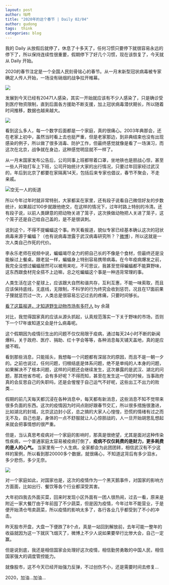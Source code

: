 ```yaml
---
layout: post
author: 咕咚
title: "2020年的这个春节 | Daily 02/04"
author: gudong
tags:  think
categories: blog
---
```


我的 Daily 从放假后就停了，休息了十多天了，任何习惯只要停下就很容易永远的停下了，所以保持连续性很重要，假期停下了好几个习惯，现在该恢复了，今天就从 Daily 开始。

2020的春节注定是一个全国人民刻骨铭心的春节。从一月末新型冠状病毒被专家确定人传人开始，一场没有硝烟的战争拉开帷幕。

![](https://cdn.jsdelivr.net/gh/maoruibin/assets/pic/2020/a64d-intiarp8028649.jpg)

发展到今天已经有20471人感染，其实一开始就应该有不少人感染了，只是确诊受到医疗物资限制，直到后面各方援助不断支援，加上冠状病毒潜伏期长，所以随着时间推移，数据也越来越大。


![](https://cdn.jsdelivr.net/gh/maoruibin/assets/pic/2020/1d329b1-6f3bacda-97-1700ec92848.jpg)

看到这么多人，每一个数字后面都是一个家庭，真的很痛心。2003年典那会，还在老家上初中，虽然当时看上去也挺严重，但是老家那边，到非典结束也没有出现感染的例子，所以做了很多消毒、防护工作，但最终感觉就像是看了一场演习，而这次在北京，战争就在身边，这种感觉明显就不一样了。

从一月末国家发布公告后，公司同事上班都带着口罩，坐地铁也是胆战心惊，甚至一些人开始打车上下班，公司开始统计大家的出行情况，只要过年回家经过武汉的，年后到北京了都要在家隔离14天，包括后来专家也倡议，春节不聚会，不走亲戚。

![空无一人的街道](https://cdn.jsdelivr.net/gh/maoruibin/assets/pic/2020/IMG_20200123_165243.jpg)

所以今年过年时就非常特别，大家都呆在家里，还有段子说看自己微信好友的步数统计，如果超过100步就跟他绝交，在这样的情况下，过年时路上特别的冷清。还有段子说，以前人类肆意的把动物关进了笼子，这次换做动物把人关进了笼子，这个笼子还是自己给自己盖的，是不是很讽刺。

说到这个，不得不提蝙蝠这个事。昨天看报道，貌似专家已经基本确认这次的冠状病毒来源于蝙蝠？（也有说病毒泄露于武汉病毒研究所？？[微博](https://m.weibo.cn/2369080114/4468257190664020)），所以这就是一次人类自己作死的代价。

李永乐老师在视频中说，蝙蝠竭尽全力的把自己长的不像是个食材，但最终还是没能躲过上餐桌。跟老鼠一样，蝙蝠身上特别容易携带病毒。在今年疫病爆发之前，我完全没想过蝙蝠居然可以被用来吃，不可思议，我甚至觉得蝙蝠都不能算野味，这东西跟食材完全搭不上边嘛，总之吃蝙蝠这个事是一种违背常理的事。

人类生活在这个星球上，应该跟大自然和谐共存，互利互惠，不能一味索取，而且应该保持底线，无底线，无限制，不科学的行为终究会收到惩罚，况且在17面前果子狸就惩罚过一次，人类总是很容易忘记过去的疼痛，只要时间够长。

[看了这篇报道，才知道野生动物市场有多吓人](https://mp.weixin.qq.com/s/jmJPuDkIPmDTvELPSIeCtg) by 余晟

对比，我觉得国家真的应该从源头抓起，认真规范落实一下关于野味的市场，否则下一个17年谁知道又会是什么病毒呢。

这个假期因为疫情衍生出的问题不仅仅局限于疫病，通过每天24小时不断的新闻爆料，关于政府、医疗、捐助、红十字会等等，各种消息每天铺天盖地，真的是应接不暇。

看到那些消息，只能摇头，我想每一个问题都有深层次的原因，而且不是一朝一夕的。之前也说过，任何问题，归根结底是体系问题，绝不是单纯的人本身的问题，如果解决不了根本问题，这样的问题还会继续发生，这次暴露的是武汉、湖北的问题，那其他省市呢，会有多好呢？不得而知，甚至在发生这一切的时候，当事政府真的会反思自己的失职吗，还是会惺惺于自己运气不好呢，这些出工不出力的败类…

假期的前几天每天都沉浸在各种消息中，每天都有新消息，这些消息不知不觉带来很多负面的东西。这次的疫情因为时间点刚好跟春节交汇，所以很多措施很激进，比如湖北的封城，北京这边封小区，总之搞的大家人心惶惶，恐慌的情绪有过之而无不及，自己也是，身体的一点不舒服就让人心惊胆战的，人一旦开始胡思乱想起来就会把事情想的很严重。

但是，当认真思考疫病对一个家庭的影响时，那真是很绝望，尤其是面对这种传染性疾病，一个普通家庭太容易被疫病打倒了，**疫病不仅仅耗费的是财力，更多耗费的是人的心气。** 当家里有一个人生病，全家都会为此团团转，相信武汉有不少这样的案例，所以看到那20000多个数据，就很痛心，不知道这背后有多少泪水，多少悲伤，多少无奈。

![](https://cdn.jsdelivr.net/gh/maoruibin/assets/pic/2020/1125508108_15801978289461n.jpg)

对一个家庭如此，对国家也是，这次的疫情作为一个黑天鹅事件，对国家的影响方方面面，比如出行、餐饮等各个行业都深受其害。

大年初四我去外面买菜，回来时发现小区外面有一团人很热闹，过去一看，原来是附近一家大餐厅由于年前囤了不少蔬菜，但是因为疫情，今年过年不能营业，于是便开始清仓甩卖蔬菜，所以疫情的影响太多了，各行各业几乎都受到了不小的冲击。

昨天股市开盘，大盘一下便跌了8个点，真是一站回到解放前，去年可能一整年的收益就因为这一下就灰飞烟灭了，微博上不少人说如果要举行比惨大会，自己一定赢。

但是说到底，我还是相信国家会处理好这次疫情，相信勤劳勇敢的中国人民，相信国家强大的调度管控能力。

就像股市，这不今天已经开始强力反弹，不过创伤不小，还是需要时间去修复…

2020，加油…加油…